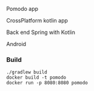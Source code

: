 Pomodo app

CrossPlatform kotlin app

Back end
Spring with Kotlin

Android

### Build

````
./gradlew build 
docker build -t pomodo   
docker run -p 8080:8080 pomodo
````